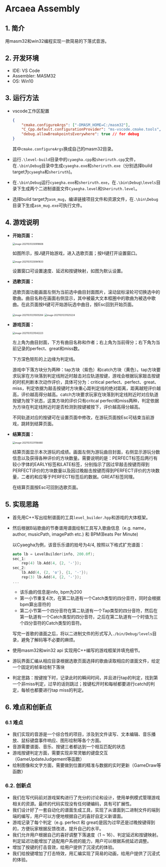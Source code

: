 # Arcaea Assembly

## 1. 简介

用masm32和win32编程实现一款简易的下落式音游。

## 2. 开发环境

* IDE: VS Code
* Assembler: MASM32
* OS: Win10

## 3. 运行方法

* vscode工作区配置

  ```json
  {
      "cmake.configureArgs": ["-DMASM_HOME=C:/masm32"],
      "C_Cpp.default.configurationProvider": "ms-vscode.cmake.tools",
      "debug.allowBreakpointsEverywhere": true // for debug
  }
  ```

  其中`cmake.configureArgs`换成自己的masm32目录。

* 运行`.\level-build`目录中的`cyaegha.cpp`和`sheriruth.cpp`文件，在`.\bin\Debug`目录中生成`cyaegha.exe`和`sheriruth.exe`（分别选择build target为`cyaegha`和`sheriruth`)。

* 在`.\bin\Debug`运行`cyaegha.exe`和`sheriruth.exe`，在`.\bin\Debug\levels`目录下生成两个二进制谱面文件`Cyaegha.level`和`Sheriruth.level`。

* 选择build target为`asm_mug`，编译链接项目文件和资源文件，在`.\bin\Debug`目录下生成`asm_mug.exe`可执行文件。

## 4. 游戏说明

- **开始页面：**

  <img src="C:\Users\ylf\AppData\Roaming\Typora\typora-user-images\image-20211031230918606.png" alt="image-20211031230918606" style="zoom:50%;" />

  如图所示，按J键开始游戏，进入选歌页面；按H键打开设置窗口。

  <img src="C:\Users\ylf\AppData\Roaming\Typora\typora-user-images\image-20211031230941633.png" alt="image-20211031230941633" style="zoom:50%;" />

  设置窗口可设置速度、延迟和按键映射，如图为默认设置。

* **选歌页面：**

  选歌页面功能画面左侧为当前选中曲目封面图片，滚动鼠标滚轮可切换选中的歌曲。曲目名称在画面右侧显示，其中被最大文本框圈中的歌曲为被选中歌曲。在此页面按H键可开始游玩选中曲目，按Esc回到开始页面。

  <img src="C:\Users\ylf\AppData\Roaming\Typora\typora-user-images\image-20211031231005284.png" alt="image-20211031231005284" style="zoom:50%;" />

  <img src="C:\Users\ylf\AppData\Roaming\Typora\typora-user-images\image-20211031231025224.png" alt="image-20211031231025224" style="zoom:50%;" />

- **游戏页面：**

  <img src="C:\Users\ylf\AppData\Roaming\Typora\typora-user-images\image-20211031231042223.png" alt="image-20211031231042223" style="zoom:50%;" />

  

  左上角为曲目封面，下方有曲目名称和作者；右上角为当前得分；右下角为当前记录的perfect、great和miss数。

  下方深色矩形的上边缘为判定线。

  游戏中下落方块分为两种：tap方块（紫色）和catch方块（黄色）。tap方块要求玩家在方块落到判定线附近时敲击对应轨道按键，游戏会根据玩家敲击按键的时机判断本次动作评价，具体可分为：critical perfect、perfect、great、miss，判定依据为敲击按键时方块重心距判定线的绝对距离，距离越短评价越高，评价越高得分越高。catch方块要求玩家在块落到判定线附近时对应轨道按键为按下状态，这类方块的评价只有critcal perfect和miss两种，判定依据为方块在判定线附近时是否检测到按键被按下，评价越高得分越高。

  不同轨道对应的按键可在设置页面中修改，在游玩页面按Esc可结束当前游戏，跳转到结算页面。

* **结算页面：**

  <img src="C:\Users\ylf\AppData\Roaming\Typora\typora-user-images\image-20211031231158480.png" alt="image-20211031231158480" style="zoom:50%;" />

  结算页面显示本次游玩的成绩。画面左侧为游玩曲目封面，右侧显示游玩分数信息以及获得各种评价的方块数量。需要说明的是：PERFECT标签后两行有较小字体的EARLY标签和LATE标签，分别指示了因过早敲击按键而得到PERFECT评价的方块数量以及因过晚敲击按键而得到PERFECT评价的方块数量，二者的和应等于PERFECT标签后的数据。GREAT标签同理。

  在结算页面按Esc可回到选歌页面。

## 5. 实现思路

* 首先用C++写出绘制谱面的工具`level_builder.hpp`和游戏的大体框架。

* 然后根据B站歌曲的节奏谱用谱面绘制工具写入歌曲信息（e.g. name， author, musicPath, imagePath etc.) 和 BPM(Beats Per Minute)

  以Cyaegha为例，该音乐乐谱的拍号为4/4, 按照以下格式扩充谱面：

  ```c++
  auto lb = LevelBuilder(info, 200.0f);
  sec_1:
      rep(4) lb.Add(4, {2, '-'});
  sec_2:
      lb.Add(4, {2, 'o'}, {1, '-'});
      rep(3) lb.Add(4, {2, '-'});
  ...
  ```

  * 该乐曲的信息是info, bpm为200
  * 第一小节重复4次，在第二轨道有一个Catch类型的四分音符，同时会根据bpm算出音符的
  * 第二小节第一个四分音符在第二轨道有一个Tap类型的四分音符，然后在第一轨道有一个Catch类型的四分音符，之后在第二轨道有一个时值为三个四分音符的Catch类型的音符。

  写完一首歌的谱面之后，将以二进制文件的形式写入`./bin/Debug/levels`目录，避免了解码等不必要的麻烦。

* 使用masm32和win32 api 实现用C++编写的游戏框架并填充细节。

* 游玩界面汇编从相应目录根据选歌页面选择的歌曲读取相应的谱面文件，给定一个固定的帧率绘制下落块

* 判定思路：按键按下时，记录此时的瞬间时间，并且进行tap的判定，找到第一个非miss判定，过早的话则跳过；按键松开时和每帧都要进行catch的判定，每帧也都要进行tap miss的判定。

## 6. 难点和创新点

### 6.1 难点

* 我们实现的音游是一个综合性的项目，涉及到文件读写、文本编辑、音乐播放、鼠标键盘事件响应、图形绘制等各个方面。
* 音游需要谱面、音乐、按键三者都达到一个相互匹配的状态
* 游戏按键判定方面，需要实现非常灵敏的键盘交互（GameUpdateJudgement等函数）
* 绘制图像和文字方面，需要做到位置的精准与数据的实时更新（GameDraw等函数）

### 6.2. 创新点

* 我们在写代码前对游戏架构进行了充分的讨论和设计，使用单例模式管理游戏相关的资源。最终的代码实现没有任何硬编码，具有可扩展性。
* 我们设计好了一套自动化的谱面生成工具，实现了从谱面到二进制文件的端到端的编写，用户可以方便地根据自己的喜好自定义新谱面。
* 游戏记录了每个判定（e.g. perfect 和 great)是因为过早还是过晚按键得到的，方便玩家根据反馈改进，提升自己的水平。
* 我们允许用户根据自己的喜好调整下落速度（1 ~ 16）、判定延迟和按键映射。判定延迟功能增加了适配用户系统的能力，用户可以根据系统延迟调整。
* 增加了按键的打击音效，给用户提供了沉浸式的体验。
* 我们给按键增加了打击特效，用汇编实现了简易的动画，给用户提供了沉浸式的体验。

